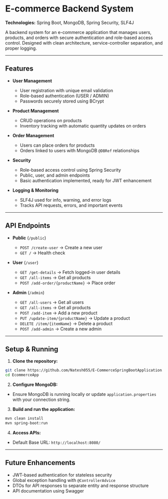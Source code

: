 # E-commerce Backend System

**Technologies:** Spring Boot, MongoDB, Spring Security, SLF4J

A backend system for an e-commerce application that manages users, products, and orders with secure authentication and role-based access control. Designed with clean architecture, service-controller separation, and proper logging.

---

## Features

* **User Management**

  * User registration with unique email validation
  * Role-based authentication (USER / ADMIN)
  * Passwords securely stored using BCrypt

* **Product Management**

  * CRUD operations on products
  * Inventory tracking with automatic quantity updates on orders

* **Order Management**

  * Users can place orders for products
  * Orders linked to users with MongoDB `@DBRef` relationships

* **Security**

  * Role-based access control using Spring Security
  * Public, user, and admin endpoints
  * Basic authentication implemented, ready for JWT enhancement

* **Logging & Monitoring**

  * SLF4J used for info, warning, and error logs
  * Tracks API requests, errors, and important events

---

## API Endpoints

* **Public** (`/public`)

  * `POST /create-user` → Create a new user
  * `GET /` → Health check

* **User** (`/user`)

  * `GET /get-details` → Fetch logged-in user details
  * `GET /all-items` → Get all products
  * `POST /add-order/{productName}` → Place order

* **Admin** (`/admin`)

  * `GET /all-users` → Get all users
  * `GET /all-items` → Get all products
  * `POST /add-item` → Add a new product
  * `PUT /update-item/{productName}` → Update a product
  * `DELETE /item/{itemName}` → Delete a product
  * `POST /add-admin` → Create a new admin

---

## Setup & Running

1. **Clone the repository:**

```bash
git clone https://github.com/Natesh055/E-CommerceSpringBootApplication.git
cd EcommerceApp
```

2. **Configure MongoDB:**

* Ensure MongoDB is running locally or update `application.properties` with your connection string.

3. **Build and run the application:**

```bash
mvn clean install
mvn spring-boot:run
```

4. **Access APIs:**

* Default Base URL: `http://localhost:8080/`

---

## Future Enhancements

* JWT-based authentication for stateless security
* Global exception handling with `@ControllerAdvice`
* DTOs for API responses to separate entity and response structure
* API documentation using Swagger

